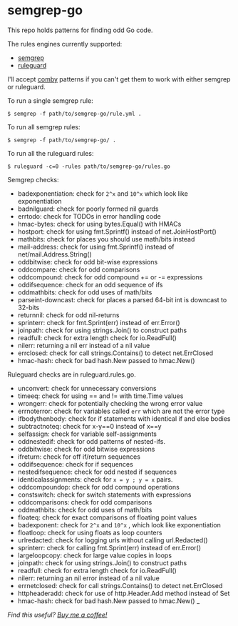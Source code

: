 semgrep-go
==========

This repo holds patterns for finding odd Go code.

The rules engines currently supported:

* [semgrep](https://semgrep.dev/)
* [ruleguard](https://github.com/quasilyte/go-ruleguard)

I'll accept [comby](https://comby.dev) patterns if you can't get them to work with either semgrep or ruleguard.

To run a single semgrep rule:

```
$ semgrep -f path/to/semgrep-go/rule.yml .
```

To run all semgrep rules:

```
$ semgrep -f path/to/semgrep-go/ .
```

To run all the ruleguard rules:

```
$ ruleguard -c=0 -rules path/to/semgrep-go/rules.go
```


Semgrep checks:
* badexponentiation: check for `2^x` and `10^x` which look like exponentiation
* badnilguard: check for poorly formed nil guards
* errtodo: check for TODOs in error handling code
* hmac-bytes: check for using bytes.Equal() with HMACs
* hostport: check for using fmt.Sprintf() instead of net.JoinHostPort()
* mathbits: check for places you should use math/bits instead
* mail-address: check for using fmt.Sprintf() instead of net/mail.Address.String()
* oddbitwise: check for odd bit-wise expressions
* oddcompare: check for odd comparisons
* oddcompound: check for odd compound += or -= expressions
* oddifsequence: check for an odd sequence of ifs
* oddmathbits: check for odd uses of math/bits
* parseint-downcast: check for places a parsed 64-bit int is downcast to 32-bits
* returnnil: check for odd nil-returns
* sprinterr: check for fmt.Sprint(err) instead of err.Error()
* joinpath: check for using strings.Join() to construct paths
* readfull: check for extra length check for io.ReadFull()
* nilerr: returning a nil err instead of a nil value
* errclosed: check for call strings.Contains() to detect net.ErrClosed
* hmac-hash: check for bad hash.New passed to hmac.New()

Ruleguard checks are in ruleguard.rules.go.
* unconvert: check for unnecessary conversions
* timeeq: check for using == and != with time.Time values
* wrongerr: check for potentially checking the wrong error value
* errnoterror: check for variables called `err` which are not the error type
* ifbodythenbody: check for if statements with identical if and else bodies
* subtractnoteq: check for x-y==0 instead of x==y
* selfassign: check for variable self-assignments
* oddnestedif: check for odd patterns of nested-ifs.
* oddbitwise: check for odd bitwise expressions
* ifreturn: check for off if/return sequences
* oddifsequence: check for if sequences
* nestedifsequence: check for odd nested if sequences
* identicalassignments:  check for `x = y ; y = x` pairs.
* oddcompoundop: check for odd compound operations
* constswitch: check for switch statements with expressions
* oddcomparisons: check for odd comparisons
* oddmathbits: check for odd uses of math/bits
* floateq: check for exact comparisons of floating point values
* badexponent: check for `2^x` and `10^x` , which look like exponentiation
* floatloop: check for using floats as loop counters
* urlredacted: check for logging urls without calling url.Redacted()
* sprinterr: check for calling fmt.Sprint(err) instead of err.Error()
* largeloopcopy: check for large value copies in loops
* joinpath: check for using strings.Join() to construct paths
* readfull: check for extra length check for io.ReadFull()
* nilerr: returning an nil error instead of a nil value
* errnetclosed: check for call strings.Contains() to detect net.ErrClosed
* httpheaderadd: check for use of http.Header.Add method instead of Set
* hmac-hash: check for bad hash.New passed to hmac.New()
_

*Find this useful? [Buy me a coffee!](https://www.buymeacoffee.com/dgryski)*
